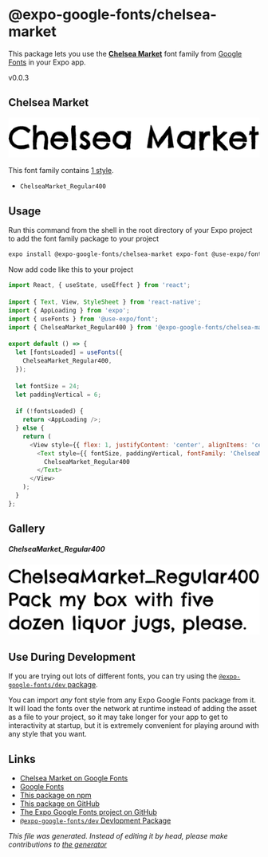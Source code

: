 # @expo-google-fonts/chelsea-market

This package lets you use the [**Chelsea Market**](https://fonts.google.com/specimen/Chelsea+Market) font family from [Google Fonts](https://fonts.google.com/) in your Expo app.

v0.0.3

## Chelsea Market

![Chelsea Market](./font-family.png)

This font family contains [1 style](#gallery).

- `ChelseaMarket_Regular400`

## Usage

Run this command from the shell in the root directory of your Expo project to add the font family package to your project
```sh
expo install @expo-google-fonts/chelsea-market expo-font @use-expo/font
```

Now add code like this to your project
```js
import React, { useState, useEffect } from 'react';

import { Text, View, StyleSheet } from 'react-native';
import { AppLoading } from 'expo';
import { useFonts } from '@use-expo/font';
import { ChelseaMarket_Regular400 } from '@expo-google-fonts/chelsea-market';

export default () => {
  let [fontsLoaded] = useFonts({
    ChelseaMarket_Regular400,
  });

  let fontSize = 24;
  let paddingVertical = 6;

  if (!fontsLoaded) {
    return <AppLoading />;
  } else {
    return (
      <View style={{ flex: 1, justifyContent: 'center', alignItems: 'center' }}>
        <Text style={{ fontSize, paddingVertical, fontFamily: 'ChelseaMarket_Regular400' }}>
          ChelseaMarket_Regular400
        </Text>
      </View>
    );
  }
};

```

## Gallery

##### ChelseaMarket_Regular400
![ChelseaMarket_Regular400](./7841b0525f53772efeff1353b0297e9faa176874f84319d11057dfa3d129147b.ttf.png)


## Use During Development

If you are trying out lots of different fonts, you can try using the [`@expo-google-fonts/dev` package](https://github.com/expo/google-fonts/tree/master/font-packages/dev#readme).

You can import *any* font style from any Expo Google Fonts package from it. It will load the fonts
over the network at runtime instead of adding the asset as a file to your project, so it may take longer
for your app to get to interactivity at startup, but it is extremely convenient
for playing around with any style that you want.

## Links

- [Chelsea Market on Google Fonts](https://fonts.google.com/specimen/Chelsea+Market)
- [Google Fonts](https://fonts.google.com/)
- [This package on npm](https://www.npmjs.com/package/@expo-google-fonts/chelsea-market)
- [This package on GitHub](https://github.com/expo/google-fonts/tree/master/font-packages/chelsea-market)
- [The Expo Google Fonts project on GitHub](https://github.com/expo/google-fonts)
- [`@expo-google-fonts/dev` Devlopment Package](https://github.com/expo/google-fonts/tree/master/font-packages/dev)


*This file was generated. Instead of editing it by head, please make contributions to [the generator](https://github.com/expo/google-fonts/tree/master/packages/generator)*
